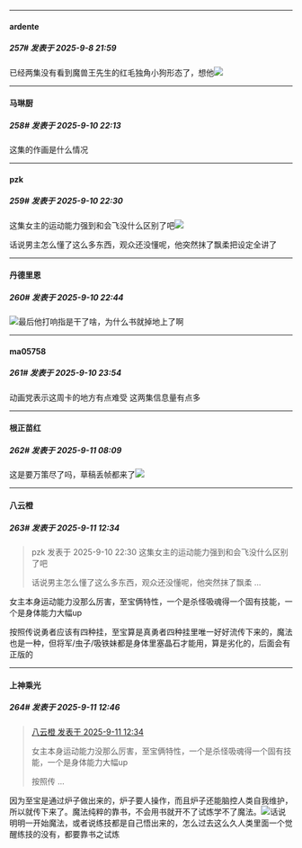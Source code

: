 ﻿
*****

####  ardente  
##### 257#       发表于 2025-9-8 21:59

已经两集没有看到魔兽王先生的红毛独角小狗形态了，想他<img src="https://static.stage1st.com/image/smiley/face2017/037.png" referrerpolicy="no-referrer">


*****

####  马琳厨  
##### 258#       发表于 2025-9-10 22:13

这集的作画是什么情况

*****

####  pzk  
##### 259#       发表于 2025-9-10 22:30

这集女主的运动能力强到和会飞没什么区别了吧<img src="https://static.stage1st.com/image/smiley/face2017/068.png" referrerpolicy="no-referrer">

话说男主怎么懂了这么多东西，观众还没懂呢，他突然抹了飘柔把设定全讲了

*****

####  丹德里恩  
##### 260#       发表于 2025-9-10 22:44

<img src="https://static.stage1st.com/image/smiley/face2017/022.png" referrerpolicy="no-referrer">最后他打响指是干了啥，为什么书就掉地上了啊

*****

####  ma05758  
##### 261#       发表于 2025-9-10 23:54

动画党表示这周卡的地方有点难受
这两集信息量有点多


*****

####  根正苗红  
##### 262#       发表于 2025-9-11 08:09

这是要万策尽了吗，草稿丢帧都来了<img src="https://static.stage1st.com/image/smiley/face2017/067.png" referrerpolicy="no-referrer">


*****

####  八云橙  
##### 263#       发表于 2025-9-11 12:34

<blockquote>pzk 发表于 2025-9-10 22:30
这集女主的运动能力强到和会飞没什么区别了吧

话说男主怎么懂了这么多东西，观众还没懂呢，他突然抹了飘柔 ...</blockquote>
女主本身运动能力没那么厉害，至宝俩特性，一个是杀怪吸魂得一个固有技能，一个是身体能力大幅up

按照传说勇者应该有四种挂，至宝算是真勇者四种挂里唯一好好流传下来的，魔法也是一种，但将军/虫子/吸铁妹都是身体里塞晶石才能用，算是劣化的，后面会有正版的


*****

####  上神乘光  
##### 264#       发表于 2025-9-11 12:46

<blockquote><a href="httphttps://stage1st.com/2b/forum.php?mod=redirect&amp;goto=findpost&amp;pid=68406613&amp;ptid=2189877" target="_blank">八云橙 发表于 2025-9-11 12:34</a>

女主本身运动能力没那么厉害，至宝俩特性，一个是杀怪吸魂得一个固有技能，一个是身体能力大幅up

按照传 ...</blockquote>
因为至宝是通过炉子做出来的，炉子要人操作，而且炉子还能脑控人类自我维护，所以就传下来了。魔法纯粹的靠书，不会用书就开不了试炼学不了魔法。<img src="https://static.stage1st.com/image/smiley/face2017/213.gif" referrerpolicy="no-referrer">话说明明一开始魔法，或者说练技都是自己悟出来的，怎么过去这么久人类里面一个觉醒练技的没有，都要靠书之试炼

